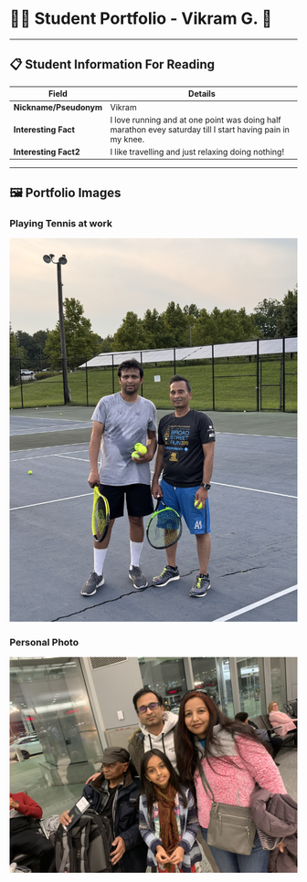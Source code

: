 # 👨‍🎓 Student Portfolio - Vikram G. 🚴

---

## 📋 Student Information For Reading

| **Field** | **Details** |
|-----------|-------------|
| **Nickname/Pseudonym** | Vikram |
| **Interesting Fact** | I love running and at one point was doing half marathon evey saturday till I start having pain in my knee.|
| **Interesting Fact2** | I like travelling and just relaxing doing nothing!|

---

## 🖼️ Portfolio Images

### Playing Tennis at work
![Me and my coworker playing tennis ](IMG_2286.JPEG)

### Personal Photo
![Vikram - With family Going to I think Florida](vikram_family.JPEG)


